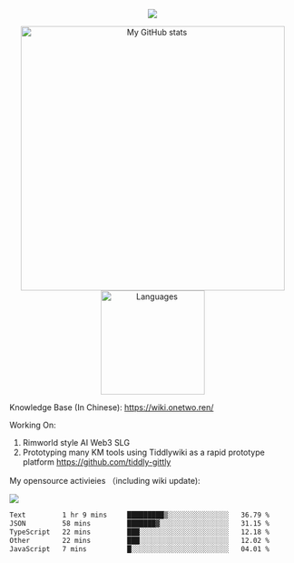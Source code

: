 <a href="https://github.com/linonetwo">
    <p align="center">
        <img src="https://github-profile-trophy.vercel.app/?username=linonetwo&column=7&theme=onedark"/>
    </p>
</a>
<a align="center" href="https://github.com/linonetwo">
  <p align="center">
    <img src="https://github-readme-stats.vercel.app/api?username=linonetwo&show_icons=true&count_private=true" alt="My GitHub stats" width="465"/>
    <img src="https://github-readme-stats.vercel.app/api/top-langs/?username=linonetwo&layout=compact&langs_count=10" alt="Languages" height="183">
  </p>
</a>

Knowledge Base (In Chinese): https://wiki.onetwo.ren/

Working On: 

1. Rimworld style AI Web3 SLG
1. Prototyping many KM tools using Tiddlywiki as a rapid prototype platform https://github.com/tiddly-gittly

My opensource activieies （including wiki update):

![](https://visitor-badge.glitch.me/badge?page_id=linonetwo.linonetwo)

<!--START_SECTION:waka-->

```txt
Text         1 hr 9 mins     █████████▒░░░░░░░░░░░░░░░   36.79 %
JSON         58 mins         ███████▓░░░░░░░░░░░░░░░░░   31.15 %
TypeScript   22 mins         ███░░░░░░░░░░░░░░░░░░░░░░   12.18 %
Other        22 mins         ███░░░░░░░░░░░░░░░░░░░░░░   12.02 %
JavaScript   7 mins          █░░░░░░░░░░░░░░░░░░░░░░░░   04.01 %
```

<!--END_SECTION:waka-->
